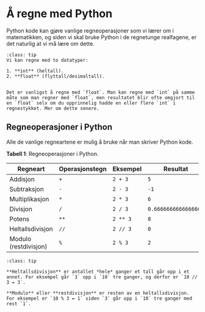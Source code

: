 # Å regne med Python

Python kode kan gjøre vanlige regneoperasjoner som vi lærer om i matematikken, og siden vi skal bruke Python i de regnetunge realfagene, er det naturlig at vi må lære om dette.

```{admonition} Hvilke datatyper kan man regne med?
:class: tip
Vi kan regne med to datatyper:

1. **int** (heltall).
2. **float** (flyttall/desimaltall). 


Det er vanligst å regne med `float`. Man kan regne med `int` på samme måte som man regner med `float`, men resultatet blir ofte omgjort til en `float` selv om du opprinnelig hadde en eller flere `int` i regnestykket. Mer om dette senere.
```

## Regneoperasjoner i Python

Alle de vanlige regneartene er mulig å bruke når man skriver Python kode. 

**Tabell 1**: Regneoperasjoner i Python.

| Regneart | Operasjonstegn | Eksempel | Resultat | 
|---|---|---| --- |
| Addisjon | `+` | `2 + 3` | `5` |
| Subtraksjon | `-` | `2 - 3` | `-1` |
| Multiplikasjon | `*` | `2 * 3` |  `6` |
| Divisjon | `/` | `2 / 3` | `0.6666666666666666` |
| Potens | `**` | `2 ** 3` | `8` |
| Heltallsdivisjon | `//` | `2 // 3` | `0` |
| Modulo (restdivisjon) | `%` | `2 % 3` | `2` |

```{admonition} Hva betyr heltallsdivisjon og modulo?
:class: tip

**Heltallsdivisjon** er antallet *hele* ganger et tall går opp i et annet. For eksempel går `3` opp i `10` tre ganger, og derfor er `10 // 3 = 3`.

**Modulo** eller **restdivisjon** er resten av en heltallsdivisjon. For eksempel er `10 % 3 = 1` siden `3` går opp i `10` tre ganger med rest `1`. 
```

